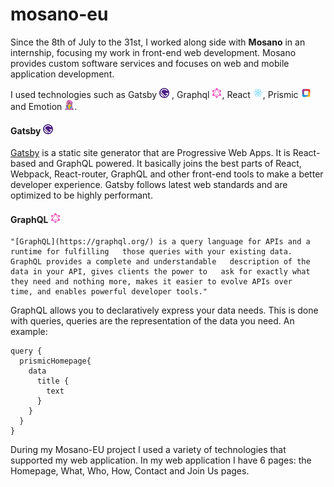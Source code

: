 # mosano-eu

Since the 8th of July to the 31st, I worked along side with **Mosano** in an internship, focusing my work in front-end web development. Mosano provides custom software services and focuses on web and mobile application development.

I used technologies such as Gatsby [![gatsby logo](/gatsby-logo.png)](https://www.gatsbyjs.org/docs "Documentation") , Graphql [![graphql logo](GraphQL_Logo.svg.png)](https://graphql.org/learn "Documentation"), React [![react logo](React.js_logo-512.png)](https://reactjs.org/docs/getting-started.html#learn-react "Documentation"), Prismic [![Prismic logo](prismic-logo.png)](https://prismic.io/docs "Documentation") and Emotion [![Emotion logo](emotion-logo.png)](https://emotion.sh/docs/introduction "Documentation").


#### Gatsby [![gatsby logo](/gatsby-logo.png)](https://www.gatsbyjs.org/docs "Documentation") 

  [Gatsby](https://www.gatsbyjs.org/) is a static site generator that are Progressive Web Apps. It is React-based and GraphQL powered. It basically joins the best parts of React, Webpack, React-router, GraphQL and other front-end tools to make a better developer experience. Gatsby follows latest web standards and are optimized to be highly performant.
 
#### GraphQL [![graphql logo](GraphQL_Logo.svg.png)](https://graphql.org/learn "Documentation")

    "[GraphQL](https://graphql.org/) is a query language for APIs and a runtime for fulfilling   those queries with your existing data. GraphQL provides a complete and understandable   description of the data in your API, gives clients the power to   ask for exactly what they need and nothing more, makes it easier to evolve APIs over   time, and enables powerful developer tools."
  
  GraphQL allows you to declaratively express your data needs. This is done with queries, queries are the representation of the data you need. An example: 
  
  ~~~~
  query {
    prismicHomepage{
      data 
        title {
          text
        }
      }
    }
  }
  ~~~~

During my Mosano-EU project I used a variety of technologies that supported my web application. In my web application I have 6 pages: the Homepage, What, Who, How, Contact and Join Us pages.
